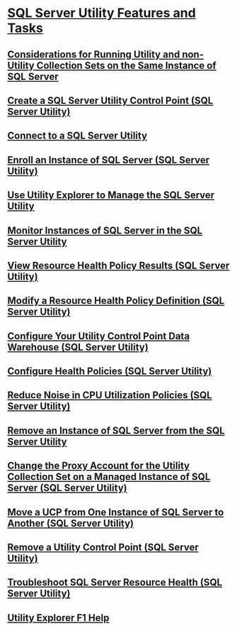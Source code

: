 # [SQL Server Utility Features and Tasks](sql-server-utility-features-and-tasks.md)
## [Considerations for Running Utility and non-Utility Collection Sets on the Same Instance of SQL Server](run-utility-and-non-utility-collection-sets-on-same-sql-instance.md)
## [Create a SQL Server Utility Control Point (SQL Server Utility)](create-a-sql-server-utility-control-point-sql-server-utility.md)
## [Connect to a SQL Server Utility](connect-to-a-sql-server-utility.md)
## [Enroll an Instance of SQL Server (SQL Server Utility)](enroll-an-instance-of-sql-server-sql-server-utility.md)
## [Use Utility Explorer to Manage the SQL Server Utility](use-utility-explorer-to-manage-the-sql-server-utility.md)
## [Monitor Instances of SQL Server in the SQL Server Utility](monitor-instances-of-sql-server-in-the-sql-server-utility.md)
## [View Resource Health Policy Results (SQL Server Utility)](view-resource-health-policy-results-sql-server-utility.md)
## [Modify a Resource Health Policy Definition (SQL Server Utility)](modify-a-resource-health-policy-definition-sql-server-utility.md)
## [Configure Your Utility Control Point Data Warehouse (SQL Server Utility)](configure-your-utility-control-point-data-warehouse-sql-server-utility.md)
## [Configure Health Policies (SQL Server Utility)](configure-health-policies-sql-server-utility.md)
## [Reduce Noise in CPU Utilization Policies (SQL Server Utility)](reduce-noise-in-cpu-utilization-policies-sql-server-utility.md)
## [Remove an Instance of SQL Server from the SQL Server Utility](remove-an-instance-of-sql-server-from-the-sql-server-utility.md)
## [Change the Proxy Account for the Utility Collection Set on a Managed Instance of SQL Server (SQL Server Utility)](change-proxy-account-for-utility-collection-on-managed-sql-server.md)
## [Move a UCP from One Instance of SQL Server to Another (SQL Server Utility)](move-a-ucp-from-one-instance-of-sql-server-to-another-sql-server-utility.md)
## [Remove a Utility Control Point (SQL Server Utility)](remove-a-utility-control-point-sql-server-utility.md)
## [Troubleshoot SQL Server Resource Health (SQL Server Utility)](troubleshoot-sql-server-resource-health-sql-server-utility.md)
## [Utility Explorer F1 Help](utility-explorer-f1-help.md)
